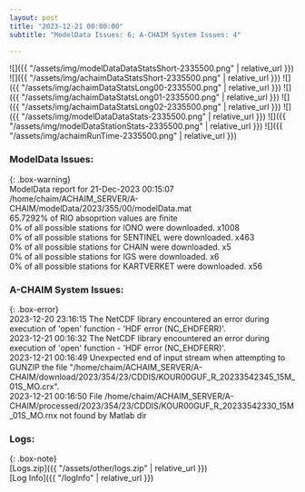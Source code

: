 ```yaml
---
layout: post
title: "2023-12-21 00:00:00"
subtitle: "ModelData Issues: 6; A-CHAIM System Issues: 4"

---
```


![]({{ "/assets/img/modelDataDataStatsShort-2335500.png" | relative_url }})
![]({{ "/assets/img/achaimDataStatsShort-2335500.png" | relative_url }})
![]({{ "/assets/img/achaimDataStatsLong00-2335500.png" | relative_url }})
![]({{ "/assets/img/achaimDataStatsLong01-2335500.png" | relative_url }})
![]({{ "/assets/img/achaimDataStatsLong02-2335500.png" | relative_url }})
![]({{ "/assets/img/modelDataDataStats-2335500.png" | relative_url }})
![]({{ "/assets/img/modelDataStationStats-2335500.png" | relative_url }})
![]({{ "/assets/img/achaimRunTime-2335500.png" | relative_url }})


### ModelData Issues:  
  
{: .box-warning}  
 ModelData report for 21-Dec-2023 00:15:07   
 /home/chaim/ACHAIM_SERVER/A-CHAIM/modelData/2023/355/00/modelData.mat   
 65.7292% of RIO absoprtion values are finite   
 0% of all possible stations for IONO were downloaded. x1008   
 0% of all possible stations for SENTINEL were downloaded. x463   
 0% of all possible stations for CHAIN were downloaded. x5   
 0% of all possible stations for IGS were downloaded. x6   
 0% of all possible stations for KARTVERKET were downloaded. x56   
  
### A-CHAIM System Issues:  
  
{: .box-error}  
2023-12-20 23:16:15 The NetCDF library encountered an error during execution of 'open' function - 'HDF error (NC_EHDFERR)'.  
2023-12-21 00:16:32 The NetCDF library encountered an error during execution of 'open' function - 'HDF error (NC_EHDFERR)'.  
2023-12-21 00:16:49 Unexpected end of input stream when attempting to GUNZIP the file "/home/chaim/ACHAIM_SERVER/A-CHAIM/download/2023/354/23/CDDIS/KOUR00GUF_R_20233542345_15M_01S_MO.crx".  
2023-12-21 00:16:50 File /home/chaim/ACHAIM_SERVER/A-CHAIM/processed/2023/354/23/CDDIS/KOUR00GUF_R_20233542330_15M_01S_MO.rnx not found by Matlab dir  

### Logs:  
  
{: .box-note}  
[Logs.zip]({{ "/assets/other/logs.zip" | relative_url }})  
[Log Info]({{ "/logInfo" | relative_url }})  

